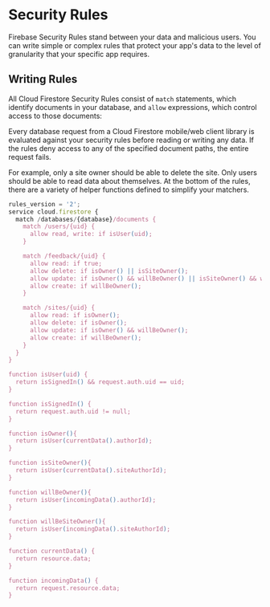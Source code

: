 # Security Rules

Firebase Security Rules stand between your data and malicious users. You can write simple or complex rules that protect your app's data to the level of granularity that your specific app requires.

## Writing Rules

All Cloud Firestore Security Rules consist of `match` statements, which identify documents in your database, and `allow` expressions, which control access to those documents:

Every database request from a Cloud Firestore mobile/web client library is evaluated against your security rules before reading or writing any data. If the rules deny access to any of the specified document paths, the entire request fails.

For example, only a site owner should be able to delete the site. Only users should be able to read data about themselves. At the bottom of the rules, there are a variety of helper functions defined to simplify your matchers.

```js
rules_version = '2';
service cloud.firestore {
  match /databases/{database}/documents {
    match /users/{uid} {
      allow read, write: if isUser(uid);
    }

    match /feedback/{uid} {
      allow read: if true;
      allow delete: if isOwner() || isSiteOwner();
      allow update: if isOwner() && willBeOwner() || isSiteOwner() && willBeSiteOwner();
      allow create: if willBeOwner();
    }

    match /sites/{uid} {
      allow read: if isOwner();
      allow delete: if isOwner();
      allow update: if isOwner() && willBeOwner();
      allow create: if willBeOwner();
    }
  }
}

function isUser(uid) {
  return isSignedIn() && request.auth.uid == uid;
}

function isSignedIn() {
  return request.auth.uid != null;
}

function isOwner(){
  return isUser(currentData().authorId);
}

function isSiteOwner(){
  return isUser(currentData().siteAuthorId);
}

function willBeOwner(){
  return isUser(incomingData().authorId);
}

function willBeSiteOwner(){
  return isUser(incomingData().siteAuthorId);
}

function currentData() {
  return resource.data;
}

function incomingData() {
  return request.resource.data;
}
```
